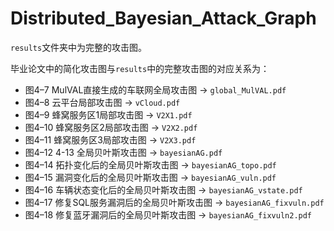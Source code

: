 # Distributed_Bayesian_Attack_Graph
`results`文件夹中为完整的攻击图。

毕业论文中的简化攻击图与`results`中的完整攻击图的对应关系为：

- 图4–7 MulVAL直接生成的车联网全局攻击图 -> `global_MulVAL.pdf`
- 图4–8 云平台局部攻击图 -> `vCloud.pdf`
- 图4–9 蜂窝服务区1局部攻击图 -> `V2X1.pdf`
- 图4–10 蜂窝服务区2局部攻击图 -> `V2X2.pdf`
- 图4–11 蜂窝服务区3局部攻击图 -> `V2X3.pdf`
- 图4–12 4-13 全局贝叶斯攻击图 -> `bayesianAG.pdf`
- 图4–14 拓扑变化后的全局贝叶斯攻击图 -> `bayesianAG_topo.pdf`
- 图4–15 漏洞变化后的全局贝叶斯攻击图 -> `bayesianAG_vuln.pdf`
- 图4–16 车辆状态变化后的全局贝叶斯攻击图 -> `bayesianAG_vstate.pdf`
- 图4–17 修复SQL服务漏洞后的全局贝叶斯攻击图 -> `bayesianAG_fixvuln.pdf`
- 图4–18 修复蓝牙漏洞后的全局贝叶斯攻击图 -> `bayesianAG_fixvuln2.pdf`


